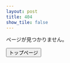 ```yaml
---
layout: post
title: 404
show_tile: false
---
```

<!-- Contact -->
<section class="page-section" id="contact2">

ページが見つかりません。

<div class="col-lg-12 text-center">
 <a href="https://www.interrupt.technology/"> <button id="sendMessageButton"  class="special">トップページ</button></a>
</div>

</section>
